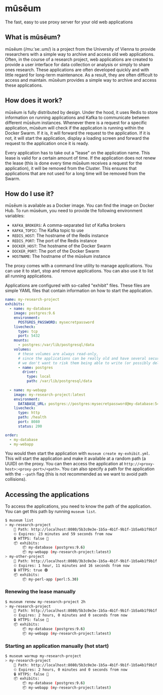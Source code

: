 # mūsēum
The fast, easy to use proxy server for your old web applications

## What is mūsēum?
mūsēum (/muːˈseː.um/) is a project from the University of Vienna to provide researchers with a simple way to archive and access old web applications. Often, in the course of a research project, web applications are created to provide a user interface for data collection or analysis or simply to share ones research. These applications are often developed quickly and with little regard for long-term maintenance. As a result, they are often difficult to access and maintain. mūsēum provides a simple way to archive and access these applications.

## How does it work?
mūsēum is fully distributed by design. Under the hood, it uses Redis to store information on running applications and Kafka to communicate between different mūsēum instances. Whenever there is a request for a specific application, mūsēum will check if the application is running within the Docker Swarm. If it is, it will forward the request to the application. If it is not, it will start the application, display a loading screen and forward the request to the application once it is ready. 

Every application has to take out a "lease" on the application name. This lease is valid for a certain amount of time. If the application does not renew the lease (this is done every time mūsēum receives a request for the application), it will be removed from the Cluster. This ensures that applications that are not used for a long time will be removed from the Swarm.

## How do I use it?
mūsēum is available as a Docker image. You can find the image on Docker Hub. To run mūsēum, you need to provide the following environment variables:

* `KAFKA_BROKERS`: A comma-separated list of Kafka brokers
* `KAFKA_TOPIC`: The Kafka topic to use
* `REDIS_HOST`: The hostname of the Redis instance
* `REDIS_PORT`: The port of the Redis instance
* `DOCKER_HOST`: The hostname of the Docker Swarm
* `DOCKER_PORT`: The port of the Docker Swarm
* `HOSTNAME`: The hostname of the mūsēum instance

The proxy comes with a command line utility to manage applications. You can use it to start, stop and remove applications. You can also use it to list all running applications.

Applications are configured with so-called "exhibit" files. These files are simple YAML files that contain information on how to start the application.

```yaml
name: my-research-project
exhibits:
  - name: my-database
    image: postgres:9.6
    environment:
      POSTGRES_PASSWORD: mysecretpassword
    livecheck:
      type: tcp
      port: 5432
    mounts:
      - postgres:/var/lib/postgresql/data
    volumes:
      # these volumes are always read-only, 
      # since the applications can be really old and have several security vulnerabilities,
      # we don't want to risk them being able to write (or possibly delete) any data
      - name: postgres
        driver:
          type: local
          path: /var/lib/postgresql/data
      
  - name: my-webapp
    image: my-research-project:latest
    environment:
      DATABASE_URL: postgres://postgres:mysecretpassword@my-database:5432/postgres
    livecheck:
      type: http
      path: /health
      port: 8080
      status: 200

order:
  - my-database
  - my-webapp
```

You would then start the application with `museum create my-exhibit.yml`. This will start the application and make it available at a random path (a UUID) on the proxy. You can then access the application at `http://<proxy-host>:<proxy-port>/<path>`. You can also specify a path for the application with the `--path` flag (this is not recommended as we want to avoid path collisions).

## Accessing the applications

To access the applications, you need to know the path of the application. You can get this path by running `museum list`. 

```bash
$ museum list
> my-research-project
    🚗 Path: http://localhost:8080/5b3c0e3e-1b5a-4b1f-9b1f-1b5a4b1f9b1f
    ⏲ Expires: 23 minutes and 59 seconds from now
    🔒 HTTPS: false 🔴
    📦 exhibits:
        📦 my-database (postgres:9.6)
        📦 my-webapp (my-research-project:latest)
> my-other-project
    🚗 Path: http://localhost:8080/3b3c0e3e-1b5a-4b1f-9b1f-1b5a4b1f9b1f
    ⏲ Expires: 1 hour, 11 minutes and 16 seconds from now
    🔒 HTTPS: true 🟢
    📦 exhibits:
        📦 my-perl-app (perl:5.30)
```

### Renewing the lease manually
```bash
$ museum renew my-research-project 2h
> my-research-project
    🚗 Path: http://localhost:8080/5b3c0e3e-1b5a-4b1f-9b1f-1b5a4b1f9b1f
    ⏲ Expires: 2 hours, 0 minutes and 0 seconds from now
    🔒 HTTPS: false 🔴
    📦 exhibits:
        📦 my-database (postgres:9.6)
        📦 my-webapp (my-research-project:latest)
```

### Starting an application manually (hot start)
```bash
$ museum warmup my-research-project
> my-research-project
    🚗 Path: http://localhost:8080/5b3c0e3e-1b5a-4b1f-9b1f-1b5a4b1f9b1f
    ⏲ Expires: 2 hours, 0 minutes and 0 seconds from now
    🔒 HTTPS: false 🔴
    📦 exhibits:
        📦 my-database (postgres:9.6)
        📦 my-webapp (my-research-project:latest)
```
